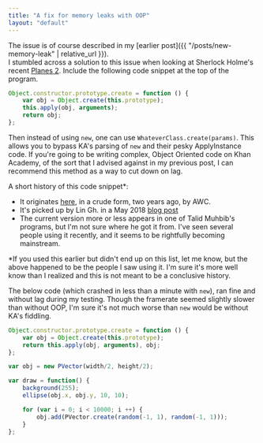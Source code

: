 ```yaml
---
title: "A fix for memory leaks with OOP"
layout: "default"
---
```


The issue is of course described in my [earlier post]({{ "/posts/new-memory-leak" | relative_url }}).<br>
I stumbled across a solution to this issue when looking at Sherlock Holme's recent [Planes 2](https://khanacademy.org/cs/i/5707702964748288). Include the following code snippet at the top of the program.

```js
Object.constructor.prototype.create = function () {
    var obj = Object.create(this.prototype);
    this.apply(obj, arguments);
    return obj;
};
```

Then instead of using `new`, one can use `WhateverClass.create(params)`. This allows you to bypass KA's parsing of `new` and their pesky ApplyInstance code. If you're going to be writing complex, Object Oriented code on Khan Academy, of the sort that I advised against in my previous post, I can recommend this method as a way to cut down on lag.

A short history of this code snippet*:
 - It originates [here](https://khanacademy.org/cs/leak/5149570618228736?qa_expand_key=kaencrypted_253e5ac20a52281419c6e0aedb0aec2d_e878108bbeb73878eb650faaded8f65d644e0c73ad245cab12046e609eb6531e3360bb463d762b487232c13c6b8f74d3e18b6245d95d071e41935bdce7ac2039c100ad1b73fe91467c1a2ef161e80bdb07696cba5bfe991bd9b3b4ff8b9165e6a125981e0130c52d105a4654faadc15490de166138d7dcd2b172380ba6f4bd0824969a58b03f12a6a542eb4b6592375c1072f15da363d8eb32ef71bc66d7b34ed9caf752cb83b57bcd3633b9106b0c3b2e1e9b4e44482491196d23870f6b1073), in a crude form, two years ago, by AWC.
 - It's picked up by Lin Gh. in a May 2018 [blog post](https://khanacademy.org/cs/i/5142208270336000)
 - The current version more or less appears in one of Talid Muhbib's programs, but I'm not sure where he got it from. I've seen several people using it recently, and it seems to be rightfully becoming mainstream.

\*If you used this earlier but didn't end up on this list, let me know, but the above happened to be the people I saw using it. I'm sure it's more well know than I realized and this is not meant to be a conclusive history.

The below code (which crashed in less than a minute with `new`), ran fine and without lag during my testing. Though the framerate seemed slightly slower than without OOP, I'm sure it's not much worse than `new` would be without KA's fiddling.

```js
Object.constructor.prototype.create = function () {
    var obj = Object.create(this.prototype);
    return this.apply(obj, arguments), obj;
};

var obj = new PVector(width/2, height/2);

var draw = function() {
    background(255);
    ellipse(obj.x, obj.y, 10, 10);

    for (var i = 0; i < 10000; i ++) {
        obj.add(PVector.create(random(-1, 1), random(-1, 1)));
    }
};
```

